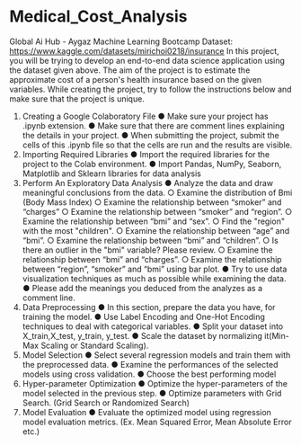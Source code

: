 # Medical_Cost_Analysis
Global Ai Hub - Aygaz Machine Learning Bootcamp
Dataset: https://www.kaggle.com/datasets/mirichoi0218/insurance
In this project, you will be trying to develop an end-to-end data science application using the
dataset given above. The aim of the project is to estimate the approximate cost of a person's
health insurance based on the given variables. While creating the project, try to follow the
instructions below and make sure that the project is unique.
1. Creating a Google Colaboratory File
● Make sure your project has .ipynb extension.
● Make sure that there are comment lines explaining the details in your project.
● When submitting the project, submit the cells of this .ipynb file so that the cells are
run and the results are visible.
2. Importing Required Libraries
● Import the required libraries for the project to the Colab environment.
● Import Pandas, NumPy, Seaborn, Matplotlib and Sklearn libraries for data analysis
3. Perform An Exploratory Data Analysis
● Analyze the data and draw meaningful conclusions from the data.
○ Examine the distribution of Bmi (Body Mass Index)
○ Examine the relationship between “smoker” and “charges”
○ Examine the relationship between “smoker” and “region”.
○ Examine the relationship between “bmi” and “sex”.
○ Find the "region" with the most "children".
○ Examine the relationship between “age” and “bmi”.
○ Examine the relationship between “bmi” and “children”.
○ Is there an outlier in the "bmi" variable? Please review.
○ Examine the relationship between “bmi” and “charges”.
○ Examine the relationship between “region”, “smoker” and “bmi” using bar plot.
● Try to use data visualization techniques as much as possible while examining the
data.
● Please add the meanings you deduced from the analyzes as a comment line.
4. Data Preprocessing
● In this section, prepare the data you have, for training the model.
● Use Label Encoding and One-Hot Encoding techniques to deal with categorical
variables.
● Split your dataset into X_train,X_test, y_train, y_test.
● Scale the dataset by normalizing it(Min-Max Scaling or Standard Scaling).
5. Model Selection
● Select several regression models and train them with the preprocessed data.
● Examine the performances of the selected models using cross validation.
● Choose the best performing model
6. Hyper-parameter Optimization
● Optimize the hyper-parameters of the model selected in the previous step.
● Optimize parameters with Grid Search. (Grid Search or Randomized Search)
7. Model Evaluation
● Evaluate the optimized model using regression model evaluation metrics. (Ex. Mean
Squared Error, Mean Absolute Error etc.)
